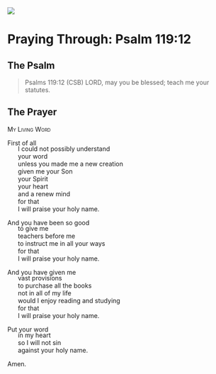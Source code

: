 <img class="intro-right" src="/images/art-paris-psalter.jpg">

<style>
  li {list-style-type: none;}
  p + ul {
    margin-top: -18px;
}
</style>

# Praying Through: Psalm 119:12

## The Psalm

>Psalms 119:12 (CSB) LORD, may you be blessed; teach me your statutes.

## The Prayer

<div style="font-variant: small-caps;">
My Living Word
</div>

First of all
* I could not possibly understand
* your word
* unless you made me a new creation
* given me your Son
* your Spirit
* your heart
* and a renew mind
* for that
* I will praise your holy name.

And you have been so good
* to give me
* teachers before me
* to instruct me in all your ways
* for that
* I will praise your holy name.

And you have given me
* vast provisions
* to purchase all the books
* not in all of my life
* would I enjoy reading and studying
* for that
* I will praise your holy name.

Put your word
* in my heart
* so I will not sin
* against your holy name.

Amen.
